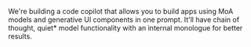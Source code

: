 We're building a code copilot that allows you to build apps using MoA models and generative UI components in one prompt. It'll have chain of thought, quiet* model functionality with an internal monologue for better results.
